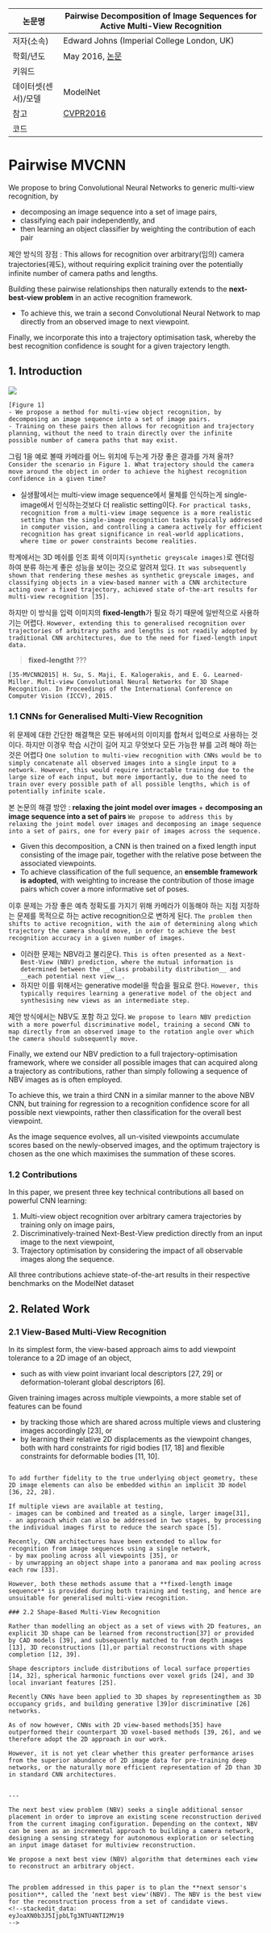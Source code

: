 | 논문명 | Pairwise Decomposition of Image Sequences for Active Multi-View Recognition |
| --- | --- |
| 저자\(소속\) | Edward Johns (Imperial College London, UK) |
| 학회/년도 | May 2016, [논문](https://arxiv.org/abs/1605.08359) |
| 키워드 |  |
| 데이터셋(센서)/모델 | ModelNet |
| 참고 |[CVPR2016](https://www.youtube.com/watch?v=7Bw0HGlidtg)  |
| 코드 |  |


# Pairwise MVCNN

We propose to bring Convolutional Neural Networks to generic multi-view recognition, by 
- decomposing an image sequence into a set of image pairs, 
- classifying each pair independently, and 
- then learning an object classifier by weighting the contribution of each pair

제안 방식의 장점 : This allows for recognition over arbitrary(임의) camera trajectories(궤도), without requiring explicit training over the potentially infinite number of camera paths and lengths. 

Building these pairwise relationships then naturally extends to the **next-best-view problem** in an active recognition framework. 
- To achieve this, we train a second Convolutional Neural Network to map directly from an observed image to next viewpoint.

Finally, we incorporate this into a trajectory optimisation task, whereby the best recognition confidence is sought for
a given trajectory length.

## 1. Introduction

![](https://i.imgur.com/hsqKgpl.png)
```
[Figure 1]
- We propose a method for multi-view object recognition, by decomposing an image sequence into a set of image pairs. 
- Training on these pairs then allows for recognition and trajectory planning, without the need to train directly over the infinite possible number of camera paths that may exist.
```

그림 1을 예로 볼때 카메라를 어느 위치에 두는게 가장 좋은 결과를 가져 올까? `Consider the scenario in Figure 1. What trajectory should the camera move around the object in order to achieve the highest recognition confidence in a given time?`
- 실생활에서는 multi-view image sequence에서 물체를 인식하는게 single-image에서 인식하는것보다 더 realistic setting이다. `For practical tasks, recognition from a multi-view image sequence is a more realistic setting than the single-image recognition tasks typically addressed in computer vision, and controlling a camera actively for efficient recognition has great significance in real-world applications, where time or power constraints become realities. `

학계에서는 3D 메쉬를 인조 회색 이미지`(synthetic greyscale images)`로 렌더링 하여 분류 하는게 좋은 성능을 보이는 것으로 알려져 있다. `It was subsequently shown that rendering these meshes as synthetic greyscale images, and classifying objects in a view-based manner with a CNN architecture acting over a fixed trajectory, achieved state of-the-art results for multi-view recognition [35].`

하지만 이 방식을 입력 이미지의 **fixed-length**가 필요 하기 때문에 일반적으로 사용하기는 어렵다. `However, extending this to generalised recognition over trajectories of arbitrary paths and lengths is not readily adopted by traditional CNN architectures, due to the need for fixed-length input data.`

>  **fixed-lengtht** ???

```
[35-MVCNN2015] H. Su, S. Maji, E. Kalogerakis, and E. G. Learned-Miller. Multi-view Convolutional Neural Networks for 3D Shape Recognition. In Proceedings of the International Conference on Computer Vision (ICCV), 2015.
```

### 1.1 CNNs for Generalised Multi-View Recognition

위 문제에 대한 간단한 해결책은 모든 뷰에서의 이미지를 합쳐서 입력으로 사용하는 것이다. 하지만 이경우 학습 시간이 길어 지고 무엇보다 모든 가능한 뷰를 고려 해야 하는것은 어렵다 `One solution to multi-view recognition with CNNs would be to simply concatenate all observed images into a single input to a network. However, this would require intractable training due to the large size of each input, but more importantly, due to the need to train over every possible path of all possible lengths, which is of potentially infinite scale. `

본 논문의 해결 방안 : **relaxing the joint model over images** + **decomposing an image sequence into a set of pairs** `We propose to address this by relaxing the joint model over images and decomposing an image sequence into a set of pairs, one for every pair of images across the sequence.`
- Given this decomposition, a CNN is then trained on a fixed length input consisting of the image pair, together with the relative pose between the associated viewpoints. 
- To achieve classification of the full sequence, an **ensemble framework is adopted**, with weighting to increase the contribution of those image pairs which cover a more informative set of poses.

이후 문제는 가장 좋은 예측 정확도를 가지기 위해 카메라가 이동해야 하는 지점 지정하는 문제를 목적으로 하는 active recognition으로 변하게 된다. `The problem then shifts to active recognition, with the aim of determining along which trajectory the camera should move, in order to achieve the best recognition accuracy in a given number of images. `
- 이러한 문제는 NBV라고 불리운다. `This is often presented as a Next-Best-View (NBV) prediction, where the mutual information is determined between the __class probability distribution__ and __each potential next view__. `
- 하지만 이를 위해서는 generative model을 학습을 필요로 한다. `However, this typically requires learning a generative model of the object and synthesising new views as an intermediate step. `

제안 방식에서는 NBV도 포함 하고 있다. `We propose to learn NBV prediction with a more powerful discriminative model, training a second CNN to map directly from an observed image to the rotation angle over which the camera should subsequently move.`

Finally, we extend our NBV prediction to a full trajectory-optimisation framework, where we consider all possible images that can acquired along a trajectory as contributions, rather than simply following a sequence of NBV images as is often employed. 

To achieve this, we train a third CNN in a similar manner to the above NBV CNN, but training for regression to a recognition confidence score for all possible next viewpoints, rather then classification for the overall best viewpoint. 

As the image sequence evolves, all un-visited viewpoints accumulate scores based on the newly-observed images, and the optimum trajectory is chosen as the one which maximises the summation of these scores.


### 1.2 Contributions

In this paper, we present three key technical contributions all based on powerful CNN learning:

1. Multi-view object recognition over arbitrary camera trajectories by training only on image pairs,
2. Discriminatively-trained Next-Best-View prediction directly from an input image to the next viewpoint, 
3. Trajectory optimisation by considering the impact of all observable images along the sequence.

All three contributions achieve state-of-the-art results in their respective benchmarks on the ModelNet dataset

## 2. Related Work

### 2.1 View-Based Multi-View Recognition

In its simplest form, the view-based approach aims to add viewpoint tolerance to a 2D image of an object, 
- such as with view point invariant local descriptors [27, 29] or deformation-tolerant global descriptors [6]. 

Given training images across multiple viewpoints, a more stable set of features can be found 
- by tracking those which are shared across multiple views and clustering images accordingly [23], or 
- by learning their relative 2D displacements as the viewpoint changes, 
both with hard constraints for rigid bodies [17, 18] and flexible constraints for deformable bodies [11, 10]. 

```

To add further fidelity to the true underlying object geometry, these 2D image elements can also be embedded within an implicit 3D model [36, 22, 28]. 

If multiple views are available at testing, 
- images can be combined and treated as a single, larger image[31], 
- an approach which can also be addressed in two stages, by processing the individual images first to reduce the search space [5]. 

Recently, CNN architectures have been extended to allow for recognition from image sequences using a single network, 
- by max pooling across all viewpoints [35], or 
- by unwrapping an object shape into a panorama and max pooling across each row [33]. 

However, both these methods assume that a **fixed-length image sequence** is provided during both training and testing, and hence are unsuitable for generalised multi-view recognition.

### 2.2 Shape-Based Multi-View Recognition 

Rather than modelling an object as a set of views with 2D features, an explicit 3D shape can be learned from reconstruction[37] or provided by CAD models [39], and subsequently matched to from depth images [13], 3D reconstructions [1],or partial reconstructions with shape completion [12, 39].

Shape descriptors include distributions of local surface properties [14, 32], spherical harmonic functions over voxel grids [24], and 3D local invariant features [25]. 

Recently CNNs have been applied to 3D shapes by representingthem as 3D occupancy grids, and building generative [39]or discriminative [26] networks.

As of now however, CNNs with 2D view-based methods[35] have outperformed their counterpart 3D voxel-based methods [39, 26], and we therefore adopt the 2D approach in our work. 

However, it is not yet clear whether this greater performance arises from the superior abundance of 2D image data for pre-training deep networks, or the naturally more efficient representation of 2D than 3D in standard CNN architectures.


---

The next best view problem (NBV) seeks a single additional sensor placement in order to improve an existing scene reconstruction derived from the current imaging configuration. Depending on the context, NBV can be seen as an incremental approach to building a camera network, designing a sensing strategy for autonomous exploration or selecting an input image dataset for multiview reconstruction.

We propose a next best view (NBV) algorithm that determines each view to reconstruct an arbitrary object. 


The problem addressed in this paper is to plan the **next sensor's position**, called the ‘next best view'(NBV). The NBV is the best view for the reconstruction process from a set of candidate views.
<!--stackedit_data:
eyJoaXN0b3J5IjpbLTg3NTU4NTI2MV19
-->